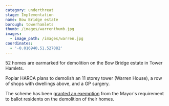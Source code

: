 ```yaml
---
category: underthreat
stage: Implementation 
name: Bow Bridge estate 
borough: towerhamlets 
thumb: /images/warrenthumb.jpg
images:
  - image_path: /images/warren.jpg
coordinates:
  - '-0.016940,51.527082' 
---
```

52 homes are earmarked for demolition on the Bow Bridge estate in Tower Hamlets.

Poplar HARCA plans to demolish an 11 storey tower (Warren House), a row of shops with dwellings above, and a GP surgery.

The scheme has been [granted an exemption](/approved/ballotexemptions) from the Mayor's requirement to ballot residents on the demolition of their homes.
